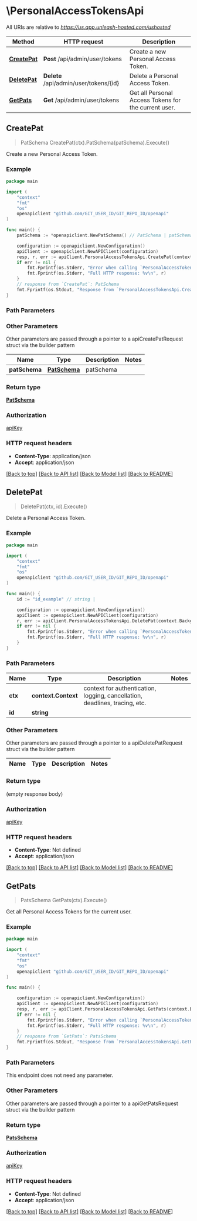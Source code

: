 # \PersonalAccessTokensApi

All URIs are relative to *https://us.app.unleash-hosted.com/ushosted*

Method | HTTP request | Description
------------- | ------------- | -------------
[**CreatePat**](PersonalAccessTokensApi.md#CreatePat) | **Post** /api/admin/user/tokens | Create a new Personal Access Token.
[**DeletePat**](PersonalAccessTokensApi.md#DeletePat) | **Delete** /api/admin/user/tokens/{id} | Delete a Personal Access Token.
[**GetPats**](PersonalAccessTokensApi.md#GetPats) | **Get** /api/admin/user/tokens | Get all Personal Access Tokens for the current user.



## CreatePat

> PatSchema CreatePat(ctx).PatSchema(patSchema).Execute()

Create a new Personal Access Token.



### Example

```go
package main

import (
    "context"
    "fmt"
    "os"
    openapiclient "github.com/GIT_USER_ID/GIT_REPO_ID/openapi"
)

func main() {
    patSchema := *openapiclient.NewPatSchema() // PatSchema | patSchema

    configuration := openapiclient.NewConfiguration()
    apiClient := openapiclient.NewAPIClient(configuration)
    resp, r, err := apiClient.PersonalAccessTokensApi.CreatePat(context.Background()).PatSchema(patSchema).Execute()
    if err != nil {
        fmt.Fprintf(os.Stderr, "Error when calling `PersonalAccessTokensApi.CreatePat``: %v\n", err)
        fmt.Fprintf(os.Stderr, "Full HTTP response: %v\n", r)
    }
    // response from `CreatePat`: PatSchema
    fmt.Fprintf(os.Stdout, "Response from `PersonalAccessTokensApi.CreatePat`: %v\n", resp)
}
```

### Path Parameters



### Other Parameters

Other parameters are passed through a pointer to a apiCreatePatRequest struct via the builder pattern


Name | Type | Description  | Notes
------------- | ------------- | ------------- | -------------
 **patSchema** | [**PatSchema**](PatSchema.md) | patSchema | 

### Return type

[**PatSchema**](PatSchema.md)

### Authorization

[apiKey](../README.md#apiKey)

### HTTP request headers

- **Content-Type**: application/json
- **Accept**: application/json

[[Back to top]](#) [[Back to API list]](../README.md#documentation-for-api-endpoints)
[[Back to Model list]](../README.md#documentation-for-models)
[[Back to README]](../README.md)


## DeletePat

> DeletePat(ctx, id).Execute()

Delete a Personal Access Token.



### Example

```go
package main

import (
    "context"
    "fmt"
    "os"
    openapiclient "github.com/GIT_USER_ID/GIT_REPO_ID/openapi"
)

func main() {
    id := "id_example" // string | 

    configuration := openapiclient.NewConfiguration()
    apiClient := openapiclient.NewAPIClient(configuration)
    r, err := apiClient.PersonalAccessTokensApi.DeletePat(context.Background(), id).Execute()
    if err != nil {
        fmt.Fprintf(os.Stderr, "Error when calling `PersonalAccessTokensApi.DeletePat``: %v\n", err)
        fmt.Fprintf(os.Stderr, "Full HTTP response: %v\n", r)
    }
}
```

### Path Parameters


Name | Type | Description  | Notes
------------- | ------------- | ------------- | -------------
**ctx** | **context.Context** | context for authentication, logging, cancellation, deadlines, tracing, etc.
**id** | **string** |  | 

### Other Parameters

Other parameters are passed through a pointer to a apiDeletePatRequest struct via the builder pattern


Name | Type | Description  | Notes
------------- | ------------- | ------------- | -------------


### Return type

 (empty response body)

### Authorization

[apiKey](../README.md#apiKey)

### HTTP request headers

- **Content-Type**: Not defined
- **Accept**: application/json

[[Back to top]](#) [[Back to API list]](../README.md#documentation-for-api-endpoints)
[[Back to Model list]](../README.md#documentation-for-models)
[[Back to README]](../README.md)


## GetPats

> PatsSchema GetPats(ctx).Execute()

Get all Personal Access Tokens for the current user.



### Example

```go
package main

import (
    "context"
    "fmt"
    "os"
    openapiclient "github.com/GIT_USER_ID/GIT_REPO_ID/openapi"
)

func main() {

    configuration := openapiclient.NewConfiguration()
    apiClient := openapiclient.NewAPIClient(configuration)
    resp, r, err := apiClient.PersonalAccessTokensApi.GetPats(context.Background()).Execute()
    if err != nil {
        fmt.Fprintf(os.Stderr, "Error when calling `PersonalAccessTokensApi.GetPats``: %v\n", err)
        fmt.Fprintf(os.Stderr, "Full HTTP response: %v\n", r)
    }
    // response from `GetPats`: PatsSchema
    fmt.Fprintf(os.Stdout, "Response from `PersonalAccessTokensApi.GetPats`: %v\n", resp)
}
```

### Path Parameters

This endpoint does not need any parameter.

### Other Parameters

Other parameters are passed through a pointer to a apiGetPatsRequest struct via the builder pattern


### Return type

[**PatsSchema**](PatsSchema.md)

### Authorization

[apiKey](../README.md#apiKey)

### HTTP request headers

- **Content-Type**: Not defined
- **Accept**: application/json

[[Back to top]](#) [[Back to API list]](../README.md#documentation-for-api-endpoints)
[[Back to Model list]](../README.md#documentation-for-models)
[[Back to README]](../README.md)

